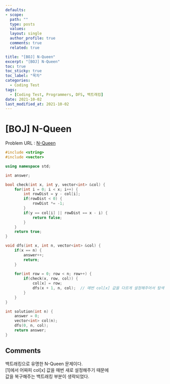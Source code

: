 ```yaml
---
defaults:
- scope:
  path: ""
  type: posts
  values:
  layout: single
  author_profile: true
  comments: true
  related: true

title: "[BOJ] N-Queen"
excerpt: "[BOJ] N-Queen"
toc: true
toc_sticky: true
toc_label: "목차"
categories:
  - Coding Test 
tags:
  - [Coding Test, Programmers, DFS, 백트래킹]
date: 2021-10-02
last_modified_at: 2021-10-02
---
```

# [BOJ] N-Queen

Problem URL : [N-Queen](https://programmers.co.kr/learn/courses/30/lessons/12952?language=cpp)

```cpp
#include <string>
#include <vector>

using namespace std;

int answer;

bool check(int x, int y, vector<int> &col) {
    for(int i = 0; i < x; i++) {
        int rowDist = y - col[i];
        if(rowDist < 0) {
            rowDist *= -1;
        }
        if(y == col[i] || rowDist == x - i) {
            return false;
        }
    }
    return true;
}

void dfs(int x, int n, vector<int> &col) {
    if(x == n) {
        answer++;
        return;
    }
    
    for(int row = 0; row < n; row++) {
        if(check(x, row, col)) {
            col[x] = row;        
            dfs(x + 1, n, col);  // 매번 col[x] 값을 다르게 설정해주어서 탐색 [1]
        }
    }
}

int solution(int n) {
    answer = 0;
    vector<int> col(n);
    dfs(0, n, col);
    return answer;
}
```
## Comments
백트래킹으로 유명한 N-Queen 문제이다.  
[1]에서 어짜피 col[x] 값을 매번 새로 설정해주기 때문에   
값을 복구해주는 백트래킹 부분이 생략되었다.